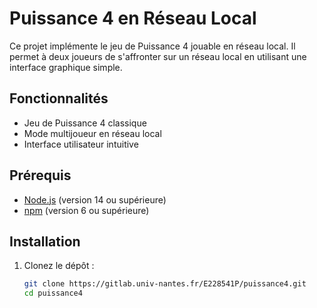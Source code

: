 # Puissance 4 en Réseau Local

Ce projet implémente le jeu de Puissance 4 jouable en réseau local. Il permet à deux joueurs de s'affronter sur un réseau local en utilisant une interface graphique simple.

## Fonctionnalités

- Jeu de Puissance 4 classique
- Mode multijoueur en réseau local
- Interface utilisateur intuitive

## Prérequis

- [Node.js](https://nodejs.org/) (version 14 ou supérieure)
- [npm](https://www.npmjs.com/) (version 6 ou supérieure)

## Installation

1. Clonez le dépôt :

   ```sh
   git clone https://gitlab.univ-nantes.fr/E228541P/puissance4.git
   cd puissance4
